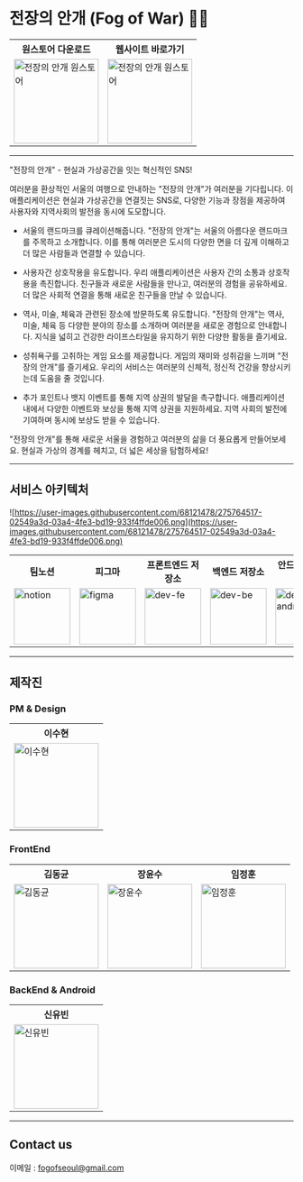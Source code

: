 # 전장의 안개 (Fog of War) 😶‍🌫


<table>
  <tr>
    <th>원스토어 다운로드</th>
    <th>웹사이트 바로가기</th>
  </tr>
  <tr>
    <td>
      <a href="#">
        <img src="https://github.com/fog-of-war/.github/assets/68121478/e5e0ae3c-59ec-409b-8adf-f28f0c5442f7" alt="전장의 안개 원스토어" width="150" height="150">
      </a>
    </td>
    <td>
      <a href="https://www.yubinhome.com/">
        <img src="https://github.com/fog-of-war/.github/assets/68121478/0f763388-67d9-476c-87e5-657910451a87" alt="전장의 안개 원스토어" width="150" height="150">
      </a>
    </td>
  </tr>
</table>

----

"전장의 안개" - 현실과 가상공간을 잇는 혁신적인 SNS!

여러분을 환상적인 서울의 여행으로 안내하는 "전장의 안개"가 여러분을 기다립니다. 이 애플리케이션은 현실과 가상공간을 연결짓는 SNS로, 다양한 기능과 장점을 제공하여 사용자와 지역사회의 발전을 동시에 도모합니다.

- 서울의 랜드마크를 큐레이션해줍니다.
"전장의 안개"는 서울의 아름다운 랜드마크를 주목하고 소개합니다. 이를 통해 여러분은 도시의 다양한 면을 더 깊게 이해하고 더 많은 사람들과 연결할 수 있습니다.

- 사용자간 상호작용을 유도합니다.
우리 애플리케이션은 사용자 간의 소통과 상호작용을 촉진합니다. 친구들과 새로운 사람들을 만나고, 여러분의 경험을 공유하세요. 더 많은 사회적 연결을 통해 새로운 친구들을 만날 수 있습니다.

- 역사, 미술, 체육과 관련된 장소에 방문하도록 유도합니다.
"전장의 안개"는 역사, 미술, 체육 등 다양한 분야의 장소를 소개하며 여러분을 새로운 경험으로 안내합니다. 지식을 넓히고 건강한 라이프스타일을 유지하기 위한 다양한 활동을 즐기세요.

- 성취욕구를 고취하는 게임 요소를 제공합니다.
게임의 재미와 성취감을 느끼며 "전장의 안개"를 즐기세요. 우리의 서비스는 여러분의 신체적, 정신적 건강을 향상시키는데 도움을 줄 것입니다.

- 추가 포인트나 뱃지 이벤트를 통해 지역 상권의 발달을 촉구합니다.
애플리케이션 내에서 다양한 이벤트와 보상을 통해 지역 상권을 지원하세요. 지역 사회의 발전에 기여하며 동시에 보상도 받을 수 있습니다.

"전장의 안개"를 통해 새로운 서울을 경험하고 여러분의 삶을 더 풍요롭게 만들어보세요. 현실과 가상의 경계를 헤치고, 더 넓은 세상을 탐험하세요!



-----

## 서비스 아키텍처

![https://user-images.githubusercontent.com/68121478/275764517-02549a3d-03a4-4fe3-bd19-933f4ffde006.png](https://user-images.githubusercontent.com/68121478/275764517-02549a3d-03a4-4fe3-bd19-933f4ffde006.png)

<table>
  <tr>
    <th>팀노션</th>
    <th>피그마</th>
    <th>프론트엔드 저장소 </th>
    <th>백엔드 저장소</th>
    <th>안드로이드 저장소</th>
  </tr>
  <tr>
    <td>
      <a href="https://www.notion.so/d07b2a88224d4d90a47269eaaa7ec66c">
        <img src="https://github.com/fog-of-war/.github/assets/68121478/1f497990-9fda-4f10-aced-da63e6787d6e" alt="notion" width="100" height="100">
      </a>
    </td>   
    <td>
      <a href="https://www.figma.com/file/mH3hoUOZj0pMhCfj5qqgle/%EC%A0%84%EC%9E%A5%EC%9D%98%EC%95%88%EA%B0%9C?type=design&node-id=0-1&mode=design">
        <img src="https://github.com/fog-of-war/.github/assets/68121478/a7ebfc7b-29ab-4ff1-b56f-39a080f2a1e5" alt="figma" width="100" height="100">
      </a>
    </td>    
    <td>
      <a href="https://github.com/fog-of-war/dev-fe">
        <img src="https://github.com/fog-of-war/.github/assets/68121478/93c95f72-15d4-450e-acd8-c052550254ca" alt="dev-fe" width="100" height="100">
      </a>
    </td>
        <td>
      <a href="https://github.com/fog-of-war/dev-be">
        <img src="https://github.com/fog-of-war/.github/assets/68121478/93c95f72-15d4-450e-acd8-c052550254ca" alt="dev-be" width="100" height="100">
      </a>
    </td>
        <td>
      <a href="https://github.com/fog-of-war/dev-andriod">
        <img src="https://github.com/fog-of-war/.github/assets/68121478/93c95f72-15d4-450e-acd8-c052550254ca" alt="dev-android" width="100" height="100">
      </a>
    </td>
  </tr>
</table>

-----

## 제작진

### PM & Design

<table>
  <tr>
    <th>이수현</th>
  </tr>
  <tr>
    <td>
      <a href="https://github.com/limeorange">
        <img src="https://avatars.githubusercontent.com/u/78308684?v=4" alt="이수현" width="150" height="150">
      </a>
    </td>   
  </tr>
</table>


### FrontEnd
<table>
  <tr>
    <th>김동균</th>
    <th>장윤수</th>
    <th>임정훈</th>
  </tr>
  <tr>
    <td>
      <a href="https://github.com/KimDongGyun1">
        <img src="https://avatars.githubusercontent.com/u/71059445?v=4" alt="김동균" width="150" height="150">
      </a>
    </td>   
    <td>
      <a href="https://github.com/sossost">
        <img src="https://avatars.githubusercontent.com/u/110542210?v=4" alt="장윤수" width="150" height="150">
      </a>
    </td>    
    <td>
      <a href="https://github.com/H0onnn">
        <img src="https://avatars.githubusercontent.com/u/116232939?v=4" alt="임정훈" width="150" height="150">
      </a>
    </td>
  </tr>
</table>

### BackEnd & Android

<table>
  <tr>
    <th>신유빈</th>
  </tr>
  <tr>
    <td>
      <a href="https://github.com/YubinShin">
        <img src="https://avatars.githubusercontent.com/u/68121478?v=4" alt="신유빈" width="150" height="150">
      </a>
    </td>   
  </tr>
</table>


-----

## Contact  us


이메일 : fogofseoul@gmail.com


